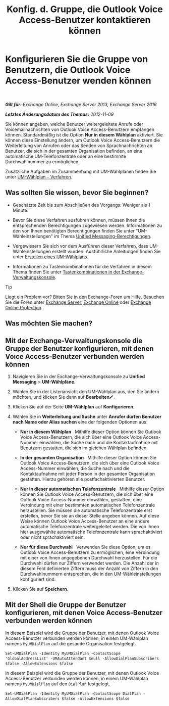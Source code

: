 ﻿---
title: 'Konfig. d. Gruppe, die Outlook Voice Access-Benutzer kontaktieren können'
TOCTitle: Konfigurieren Sie die Gruppe von Benutzern, die Outlook Voice Access-Benutzer wenden können
ms:assetid: a8dc0f9e-dc86-4128-af63-d4e550aed5bb
ms:mtpsurl: https://technet.microsoft.com/de-de/library/Ee423551(v=EXCHG.150)
ms:contentKeyID: 50476406
ms.date: 05/23/2018
mtps_version: v=EXCHG.150
ms.translationtype: MT
---

# Konfigurieren Sie die Gruppe von Benutzern, die Outlook Voice Access-Benutzer wenden können

 

_**Gilt für:** Exchange Online, Exchange Server 2013, Exchange Server 2016_

_**Letztes Änderungsdatum des Themas:** 2012-11-09_

Sie können angeben, welche Benutzer weitergeleitete Anrufe oder Voicemailnachrichten von Outlook Voice Access-Benutzern empfangen können. Standardmäßig ist die Option **Nur in diesem Wählplan** aktiviert. Sie können diese Einstellung ändern, um Outlook Voice Access-Benutzern die Weiterleitung von Anrufen oder das Senden von Sprachnachrichten an Benutzer, die sich in der gesamten Organisation befinden, an eine automatische UM-Telefonzentrale oder an eine bestimmte Durchwahlnummer zu ermöglichen.

Zusätzliche Aufgaben im Zusammenhang mit UM-Wählplänen finden Sie unter [UM-Wählplan – Verfahren](um-dial-plan-procedures-exchange-2013-help.md).

## Was sollten Sie wissen, bevor Sie beginnen?

  - Geschätzte Zeit bis zum Abschließen des Vorgangs: Weniger als 1 Minute.

  - Bevor Sie diese Verfahren ausführen können, müssen Ihnen die entsprechenden Berechtigungen zugewiesen werden. Informationen zu den von Ihnen benötigten Berechtigungen finden Sie unter "UM-Wähleinstellungen" im Thema [Unified Messaging-Berechtigungen](unified-messaging-permissions-exchange-2013-help.md).

  - Vergewissern Sie sich vor dem Ausführen dieser Verfahren, dass UM-Wähleinstellungen erstellt wurden. Ausführliche Anleitungen finden Sie unter [Erstellen eines UM-Wählplans](https://technet.microsoft.com/de-de/library/Bb123819(v=EXCHG.150)).

  - Informationen zu Tastenkombinationen für die Verfahren in diesem Thema finden Sie unter [Tastenkombinationen in der Exchange-Verwaltungskonsole](keyboard-shortcuts-in-the-exchange-admin-center-exchange-online-protection-help.md).


> [!TIP]
> Liegt ein Problem vor? Bitten Sie in den Exchange-Foren um Hilfe. Besuchen Sie die Foren unter <A href="https://go.microsoft.com/fwlink/p/?linkid=60612">Exchange Server</A>, <A href="https://go.microsoft.com/fwlink/p/?linkid=267542">Exchange Online</A> oder <A href="https://go.microsoft.com/fwlink/p/?linkid=285351">Exchange Online Protection</A>..



## Was möchten Sie machen?

## Mit der Exchange-Verwaltungskonsole die Gruppe der Benutzer konfigurieren, mit denen Voice Access-Benutzer verbunden werden können

1.  Navigieren Sie in der Exchange-Verwaltungskonsole zu **Unified Messaging** \> **UM-Wählpläne**.

2.  Wählen Sie in der Listenansicht den UM-Wählplan aus, den Sie ändern möchten, und klicken Sie dann auf **Bearbeiten**![Bearbeitungssymbol](images/Bb124582.6f53ccb2-1f13-4c02-bea0-30690e6ea71d(EXCHG.150).gif "Bearbeitungssymbol").

3.  Klicken Sie auf der Seite **UM-Wählplan** auf **Konfigurieren**.

4.  Wählen Sie in **Weiterleitung und Suche** unter **Anrufer dürfen Benutzer nach Name oder Alias suchen** eine der folgenden Optionen aus:
    
      - **Nur in diesem Wählplan**   Mithilfe dieser Option können Sie Outlook Voice Access-Benutzern, die sich über eine Outlook Voice Access-Nummer einwählen, die Suche nach und die Kontaktaufnahme mit Benutzern gestatten, die sich im gleichen Wählplan befinden.
    
      - **In der gesamten Organisation**   Mithilfe dieser Option können Sie Outlook Voice Access-Benutzern, die sich über eine Outlook Voice Access-Nummer einwählen, die Suche nach und die Kontaktaufnahme mit jeder Person in der gesamten Organisation gestatten. Hierzu gehören alle postfachaktivierten Benutzer.
    
      - **Nur in dieser automatischen Telefonzentrale**   Mithilfe dieser Option können Sie Outlook Voice Access-Benutzern, die sich über eine Outlook Voice Access-Nummer einwählen, gestatten, eine Verbindung mit einer bestimmten automatischen Telefonzentrale herzustellen. Sie müssen die automatische Telefonzentrale erst erstellen, bevor Sie sie an dieser Stelle angeben können. Auf diese Weise können Outlook Voice Access-Benutzer an eine andere automatische Telefonzentrale weitergeleitet werden. Die von Ihnen hier ausgewählte automatische Telefonzentrale kann sprachaktiviert oder nicht sprachaktiviert sein.
    
      - **Nur für diese Durchwahl**   Verwenden Sie diese Option, um es Outlook Voice Access-Benutzern zu ermöglichen, eine Verbindung mit einer von Ihnen angegebenen Durchwahl herzustellen. Für die Durchwahl dürfen nur Ziffern verwendet werden. Die Anzahl der in diesem Feld definierten Ziffern muss der Anzahl von Ziffern in den Durchwahlnummern entsprechen, die in den UM-Wähleinstellungen konfiguriert sind.

5.  Klicken Sie auf **Speichern**.

## Mit der Shell die Gruppe der Benutzer konfigurieren, mit denen Voice Access-Benutzer verbunden werden können

In diesem Beispiel wird die Gruppe der Benutzer, mit denen Outlook Voice Access-Benutzer verbunden werden können, in einem UM-Wählplan namens `MyUMDialPlan` auf die gesamte Organisation festgelegt.

    Set-UMDialPlan -Identity MyUMDialPlan -ContactScope 'GlobalAddressList' -UMAutoAttendant $null -AllowDialPlanSubscribers $false -AllowExtensions $false

In diesem Beispiel wird die Gruppe der Benutzer, mit denen Outlook Voice Access-Benutzer verbunden werden können, in einem UM-Wählplan namens `MyUMDialPlan` auf den `DialPlan` festgelegt.

    Set-UMDialPlan -Identity MyUMDialPlan -ContactScope DialPlan -AllowDialPlanSubscribers $false -AllowExtensions $false

